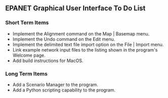 ## EPANET Graphical User Interface To Do List
### Short Term Items
- Implement the Alignment command on the Map | Basemap menu.
- Implement the Undo command on the Edit menu.
- Implement the delimited text file import option on the File | Import menu.
- Link example network input files to the listing shown in the program's Welcome page.
- Add build instructions for MacOS.
### Long Term Items
- Add a Scenario Manager to the program.
- Add a Python scripting capability to the program.

